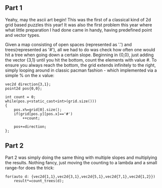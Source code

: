 ## Part 1

Yeahy, may the ascii art begin! This was the first of a classical kind of 2d grid based puzzles this year! It was also the first problem this year where what little preparation I had done came in handy, having predefined point and vector types.

Given a map consisting of open spaces (represented as '.') and trees(represented as '#'), all we had to do was check how often one would hit a tree when going down a certain slope. Beginning in {0,0}, just adding the vector {3,1} until you hit the bottom, count the elements with value #. To ensure you always reach the bottom, the grid extends infinitely to the right, simply looping around in classic pacman fashion - which implemented via a simple % on the x value:

	vec2d direction{3,1};
	point2d pos{0,0};
	
	int count = 0;
	while(pos.y<static_cast<int>(grid.size()))
	{
		pos.x%=grid[0].size();
		if(grid[pos.y][pos.x]=='#')
			++count;
		
		pos+=direction;
	};

## Part 2

Part 2 was simply doing the same thing with multiple slopes and multiplying the results. Nothing fancy, just moving the counting to a lambda and a small range-for does the trick:

	for(auto d: {vec2d{1,1},vec2d{3,1},vec2d{5,1},vec2d{7,1},vec2d{1,2}})
		result*=count_trees(d);